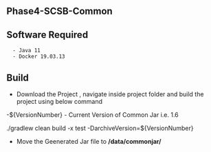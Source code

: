 ## Phase4-SCSB-Common

   

## Software Required

      - Java 11
      - Docker 19.03.13   
      
## Build

- Download the Project , navigate inside project folder and build the project using below command

-${VersionNumber} - Current Version of Common Jar i.e. 1.6

./gradlew clean build -x test -DarchiveVersion=${VersionNumber} 

- Move the Geenerated Jar file to  **/data/commonjar/**
